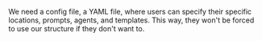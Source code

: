 We need a config file, a YAML file, where users can specify their specific locations, prompts, agents, and templates. This way, they won't be forced to use our structure if they don't want to.
